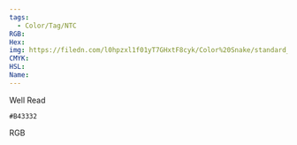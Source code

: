 ```yaml
---
tags:
  - Color/Tag/NTC
RGB:
Hex:
img: https://filedn.com/l0hpzxl1f01yT7GHxtF8cyk/Color%20Snake/standard_csv_to_svg/%23/B43332.svg
CMYK:
HSL:
Name:
---
```

Well Read
```palette
#B43332
```
RGB
